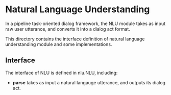 # Natural Language Understanding

In a pipeline task-oriented dialog framework, the NLU module takes as input raw
user utterance, and converts it into a dialog act format.

This directory contains the interface definition of natural language understanding module and some implementations.

## Interface

The interface of NLU is defined in nlu.NLU, including:

- **parse** takes as input a natural langauge utterance, and outputs its dialog act.